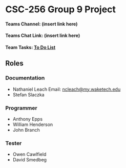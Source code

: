 # CSC-256 Group 9 Project
#### Teams Channel: (insert link here)
#### Teams Chat Link: (insert link here)
#### Team Tasks: [To Do List](https://github.com/users/Nate-is-Great/projects/1)

## Roles

### Documentation
 - Nathaniel Leach Email: ncleach@my.waketech.edu
 - Stefan Slaczka
### Programmer
 - Anthony Epps
 - William Henderson
 - John Branch
### Tester
 - Owen Cawlfield
 - David Smedbeg
